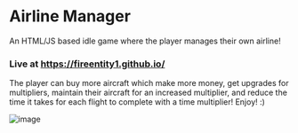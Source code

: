 # Airline Manager

An HTML/JS based idle game where the player manages their own airline! 

### Live at https://fireentity1.github.io/

The player can buy more aircraft which make more money, get upgrades for multipliers, maintain their aircraft for an increased multiplier, and reduce the time it takes for each flight to complete with a time multiplier!
Enjoy! :)

![image](https://github.com/user-attachments/assets/ba8c2507-24b0-4017-8168-09c1d9378df9)
